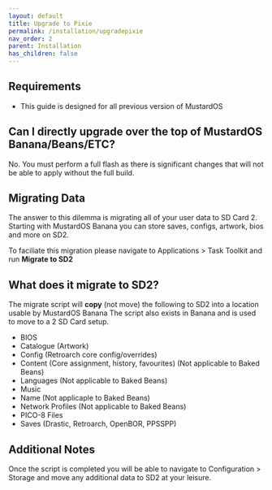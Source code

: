 ```yaml
---
layout: default
title: Upgrade to Pixie
permalink: /installation/upgradepixie
nav_order: 2
parent: Installation
has_children: false
---
```


## Requirements
- This guide is designed for all previous version of MustardOS

## Can I directly upgrade over the top of MustardOS Banana/Beans/ETC?
No. You must perform a full flash as there is significant changes that will not be able to apply without the full build.

## Migrating Data
The answer to this dilemma is migrating all of your user data to SD Card 2.  
Starting with MustardOS Banana you can store saves, configs, artwork, bios and more on SD2.

To faciliate this migration please navigate to Applications > Task Toolkit and run **Migrate to SD2**

## What does it migrate to SD2?
The migrate script will **copy** (not move) the following to SD2 into a location usable by MustardOS Banana
The script also exists in Banana and is used to move to a 2 SD Card setup.
- BIOS
- Catalogue (Artwork)
- Config (Retroarch core config/overrides)
- Content (Core assignment, history, favourites) (Not applicable to Baked Beans)
- Languages (Not applicable to Baked Beans)
- Music
- Name (Not applicaple to Baked Beans)
- Network Profiles (Not applicable to Baked Beans)
- PICO-8 Files
- Saves (Drastic, Retroarch, OpenBOR, PPSSPP)

## Additional Notes 
Once the script is completed you will be able to navigate to Configuration > Storage and move any additional data to SD2 at your leisure.

<div itemscope itemtype="https://schema.org/WebSite">
  <meta itemprop="url" content="https://muos.dev"/>
  <meta itemprop="name" content="MustardOS - Custom Firmware"/>
</div>
